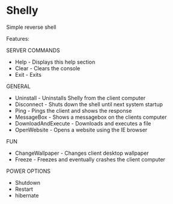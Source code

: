 # Shelly
Simple reverse shell

Features:

SERVER COMMANDS
- Help - Displays this help section
- Clear - Clears the console
- Exit - Exits

GENERAL
- Uninstall - Uninstalls Shelly from the client computer
- Disconnect - Shuts down the shell until next system startup
- Ping - Pings the client and shows the response
- MessageBox - Shows a messagebox on the clients computer
- DownloadAndExecute - Downloads and executes a file
- OpenWebsite - Opens a website using the IE browser

FUN
- ChangeWallpaper - Changes client desktop wallpaper
- Freeze - Freezes and eventually crashes the client computer

POWER OPTIONS
- Shutdown
- Restart
- hibernate

